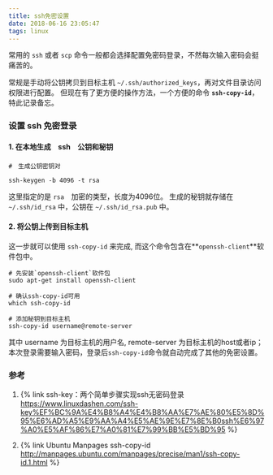 ```yaml
---
title: ssh免密设置
date: 2018-06-16 23:05:47
tags: linux
---
```


常用的 `ssh` 或者 `scp` 命令一般都会选择配置免密码登录，不然每次输入密码会挺痛苦的。

常规是手动将公钥拷贝到目标主机 `~/.ssh/authorized_keys`，再对文件目录访问权限进行配置。
但现在有了更方便的操作方法，一个方便的命令 **`ssh-copy-id`**，特此记录备忘。



### 设置 ssh 免密登录

#### 1. 在本地生成　ssh　公钥和秘钥


```
#　生成公钥密钥对

ssh-keygen -b 4096 -t rsa

```

这里指定的是 `rsa`　加密的类型，长度为4096位。
生成的秘钥就存储在 `~/.ssh/id_rsa` 中，公钥在 `~/.ssh/id_rsa.pub` 中。


#### 2. 将公钥上传到目标主机

这一步就可以使用 `ssh-copy-id` 来完成, 而这个命令包含在**`openssh-client`**软件包中。


```shell
# 先安装`openssh-client`软件包
sudo apt-get install openssh-client

# 确认ssh-copy-id可用
which ssh-copy-id

# 添加秘钥到目标主机
ssh-copy-id username@remote-server
```

其中 username 为目标主机的用户名, remote-server 为目标主机的host或者ip；
本次登录需要输入密码，登录后`ssh-copy-id`命令就自动完成了其他的免密设置。


### 参考


1. {% link ssh-key：两个简单步骤实现ssh无密码登录 https://www.linuxdashen.com/ssh-key%EF%BC%9A%E4%B8%A4%E4%B8%AA%E7%AE%80%E5%8D%95%E6%AD%A5%E9%AA%A4%E5%AE%9E%E7%8E%B0ssh%E6%97%A0%E5%AF%86%E7%A0%81%E7%99%BB%E5%BD%95 %}

2. {% link Ubuntu Manpages ssh-copy-id http://manpages.ubuntu.com/manpages/precise/man1/ssh-copy-id.1.html %}
